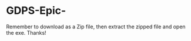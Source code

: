 # GDPS-Epic-
Remember to download as a Zip file, 
then extract the zipped file and open the exe.
Thanks!
